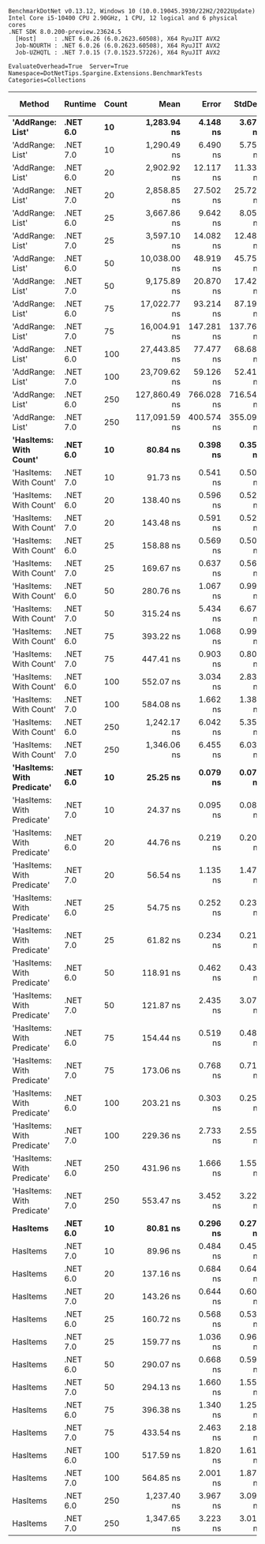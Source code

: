 ```

BenchmarkDotNet v0.13.12, Windows 10 (10.0.19045.3930/22H2/2022Update)
Intel Core i5-10400 CPU 2.90GHz, 1 CPU, 12 logical and 6 physical cores
.NET SDK 8.0.200-preview.23624.5
  [Host]     : .NET 6.0.26 (6.0.2623.60508), X64 RyuJIT AVX2
  Job-NOURTH : .NET 6.0.26 (6.0.2623.60508), X64 RyuJIT AVX2
  Job-UZHQTL : .NET 7.0.15 (7.0.1523.57226), X64 RyuJIT AVX2

EvaluateOverhead=True  Server=True  Namespace=DotNetTips.Spargine.Extensions.BenchmarkTests  
Categories=Collections  

```
| Method                     | Runtime  | Count | Mean          | Error      | StdDev     | StdErr     | Min           | Q1            | Median        | Q3            | Max           | Op/s         | CI99.9% Margin | Iterations | Kurtosis | MValue | Skewness | Rank | LogicalGroup | Baseline | Code Size | Allocated |
|--------------------------- |--------- |------ |--------------:|-----------:|-----------:|-----------:|--------------:|--------------:|--------------:|--------------:|--------------:|-------------:|---------------:|-----------:|---------:|-------:|---------:|-----:|------------- |--------- |----------:|----------:|
| **&#39;AddRange: List&#39;**           | **.NET 6.0** | **10**    |   **1,283.94 ns** |   **4.148 ns** |   **3.677 ns** |   **0.983 ns** |   **1,278.28 ns** |   **1,281.64 ns** |   **1,283.16 ns** |   **1,284.82 ns** |   **1,291.44 ns** |    **778,855.3** |      **4.1483 ns** |      **14.00** |    **2.678** |  **2.000** |   **0.7526** |   **31** | *****            | **No**       |   **1,337 B** |     **504 B** |
| &#39;AddRange: List&#39;           | .NET 7.0 | 10    |   1,290.49 ns |   6.490 ns |   5.754 ns |   1.538 ns |   1,283.02 ns |   1,286.09 ns |   1,289.05 ns |   1,295.21 ns |   1,299.77 ns |    774,899.9 |      6.4903 ns |      14.00 |    1.373 |  2.000 |   0.1435 |   31 | *            | No       |   2,067 B |     504 B |
| &#39;AddRange: List&#39;           | .NET 6.0 | 20    |   2,902.92 ns |  12.117 ns |  11.335 ns |   2.927 ns |   2,884.43 ns |   2,892.89 ns |   2,902.90 ns |   2,912.17 ns |   2,921.84 ns |    344,481.0 |     12.1175 ns |      15.00 |    1.512 |  2.000 |  -0.0749 |   33 | *            | No       |   1,337 B |     896 B |
| &#39;AddRange: List&#39;           | .NET 7.0 | 20    |   2,858.85 ns |  27.502 ns |  25.725 ns |   6.642 ns |   2,822.44 ns |   2,838.48 ns |   2,859.80 ns |   2,884.00 ns |   2,904.31 ns |    349,790.5 |     27.5021 ns |      15.00 |    1.520 |  2.000 |   0.1514 |   33 | *            | No       |   2,067 B |     896 B |
| &#39;AddRange: List&#39;           | .NET 6.0 | 25    |   3,667.86 ns |   9.642 ns |   8.052 ns |   2.233 ns |   3,654.65 ns |   3,664.03 ns |   3,666.98 ns |   3,672.42 ns |   3,685.02 ns |    272,638.9 |      9.6423 ns |      13.00 |    2.520 |  2.000 |   0.3172 |   35 | *            | No       |   1,337 B |     896 B |
| &#39;AddRange: List&#39;           | .NET 7.0 | 25    |   3,597.10 ns |  14.082 ns |  12.483 ns |   3.336 ns |   3,580.31 ns |   3,586.88 ns |   3,597.45 ns |   3,604.40 ns |   3,618.96 ns |    278,001.8 |     14.0815 ns |      14.00 |    1.737 |  2.000 |   0.1751 |   34 | *            | No       |   2,067 B |     896 B |
| &#39;AddRange: List&#39;           | .NET 6.0 | 50    |  10,038.00 ns |  48.919 ns |  45.759 ns |  11.815 ns |   9,983.52 ns |  10,008.77 ns |  10,019.18 ns |  10,066.86 ns |  10,134.57 ns |     99,621.4 |     48.9194 ns |      15.00 |    2.116 |  2.000 |   0.6507 |   37 | *            | No       |   1,337 B |    1688 B |
| &#39;AddRange: List&#39;           | .NET 7.0 | 50    |   9,175.89 ns |  20.870 ns |  17.427 ns |   4.833 ns |   9,152.78 ns |   9,166.76 ns |   9,171.85 ns |   9,179.06 ns |   9,220.56 ns |    108,981.2 |     20.8697 ns |      13.00 |    3.780 |  2.000 |   1.0699 |   36 | *            | No       |   2,067 B |    1688 B |
| &#39;AddRange: List&#39;           | .NET 6.0 | 75    |  17,022.77 ns |  93.214 ns |  87.192 ns |  22.513 ns |  16,915.93 ns |  16,944.38 ns |  17,028.20 ns |  17,096.78 ns |  17,189.77 ns |     58,744.8 |     93.2138 ns |      15.00 |    1.634 |  2.000 |   0.3408 |   39 | *            | No       |   1,337 B |    1688 B |
| &#39;AddRange: List&#39;           | .NET 7.0 | 75    |  16,004.91 ns | 147.281 ns | 137.767 ns |  35.571 ns |  15,851.59 ns |  15,899.90 ns |  15,951.00 ns |  16,110.20 ns |  16,332.19 ns |     62,480.8 |    147.2814 ns |      15.00 |    2.638 |  2.000 |   0.8778 |   38 | *            | No       |   2,067 B |    1688 B |
| &#39;AddRange: List&#39;           | .NET 6.0 | 100   |  27,443.85 ns |  77.477 ns |  68.681 ns |  18.356 ns |  27,347.11 ns |  27,404.44 ns |  27,422.17 ns |  27,459.59 ns |  27,592.00 ns |     36,438.0 |     77.4769 ns |      14.00 |    2.718 |  2.000 |   0.8994 |   41 | *            | No       |   1,337 B |    3520 B |
| &#39;AddRange: List&#39;           | .NET 7.0 | 100   |  23,709.62 ns |  59.126 ns |  52.414 ns |  14.008 ns |  23,637.69 ns |  23,679.64 ns |  23,693.61 ns |  23,714.09 ns |  23,819.04 ns |     42,177.0 |     59.1264 ns |      14.00 |    2.815 |  2.000 |   0.9976 |   40 | *            | No       |   2,067 B |    3520 B |
| &#39;AddRange: List&#39;           | .NET 6.0 | 250   | 127,860.49 ns | 766.028 ns | 716.543 ns | 185.011 ns | 126,844.82 ns | 127,333.58 ns | 127,685.72 ns | 128,384.27 ns | 128,988.48 ns |      7,821.0 |    766.0280 ns |      15.00 |    1.669 |  2.000 |   0.4449 |   43 | *            | No       |   1,337 B |    7513 B |
| &#39;AddRange: List&#39;           | .NET 7.0 | 250   | 117,091.59 ns | 400.574 ns | 355.099 ns |  94.904 ns | 116,371.73 ns | 116,906.02 ns | 116,985.31 ns | 117,335.09 ns | 117,742.92 ns |      8,540.3 |    400.5742 ns |      14.00 |    2.460 |  2.000 |   0.0890 |   42 | *            | No       |   2,067 B |    7512 B |
| **&#39;HasItems: With Count&#39;**     | **.NET 6.0** | **10**    |      **80.84 ns** |   **0.398 ns** |   **0.353 ns** |   **0.094 ns** |      **80.38 ns** |      **80.62 ns** |      **80.73 ns** |      **80.95 ns** |      **81.51 ns** | **12,369,436.3** |      **0.3980 ns** |      **14.00** |    **2.239** |  **2.000** |   **0.7718** |    **7** | *****            | **No**       |     **298 B** |      **40 B** |
| &#39;HasItems: With Count&#39;     | .NET 7.0 | 10    |      91.73 ns |   0.541 ns |   0.507 ns |   0.131 ns |      91.15 ns |      91.39 ns |      91.52 ns |      92.00 ns |      92.64 ns | 10,900,994.9 |      0.5415 ns |      15.00 |    1.975 |  2.000 |   0.8081 |    9 | *            | No       |     291 B |      40 B |
| &#39;HasItems: With Count&#39;     | .NET 6.0 | 20    |     138.40 ns |   0.596 ns |   0.528 ns |   0.141 ns |     137.87 ns |     138.16 ns |     138.21 ns |     138.47 ns |     139.60 ns |  7,225,282.1 |      0.5961 ns |      14.00 |    2.859 |  2.000 |   1.1161 |   11 | *            | No       |     298 B |      40 B |
| &#39;HasItems: With Count&#39;     | .NET 7.0 | 20    |     143.48 ns |   0.591 ns |   0.524 ns |   0.140 ns |     142.89 ns |     143.06 ns |     143.29 ns |     143.89 ns |     144.48 ns |  6,969,775.9 |      0.5907 ns |      14.00 |    1.924 |  2.000 |   0.7021 |   12 | *            | No       |     291 B |      40 B |
| &#39;HasItems: With Count&#39;     | .NET 6.0 | 25    |     158.88 ns |   0.569 ns |   0.504 ns |   0.135 ns |     158.08 ns |     158.59 ns |     158.75 ns |     159.02 ns |     159.94 ns |  6,294,089.1 |      0.5688 ns |      14.00 |    2.457 |  2.000 |   0.6676 |   14 | *            | No       |     298 B |      40 B |
| &#39;HasItems: With Count&#39;     | .NET 7.0 | 25    |     169.67 ns |   0.637 ns |   0.564 ns |   0.151 ns |     168.90 ns |     169.19 ns |     169.59 ns |     169.89 ns |     170.78 ns |  5,893,957.4 |      0.6366 ns |      14.00 |    2.039 |  2.000 |   0.5502 |   15 | *            | No       |     291 B |      40 B |
| &#39;HasItems: With Count&#39;     | .NET 6.0 | 50    |     280.76 ns |   1.067 ns |   0.998 ns |   0.258 ns |     278.92 ns |     280.22 ns |     280.46 ns |     281.43 ns |     282.43 ns |  3,561,820.8 |      1.0667 ns |      15.00 |    2.049 |  2.000 |   0.0833 |   19 | *            | No       |     298 B |      40 B |
| &#39;HasItems: With Count&#39;     | .NET 7.0 | 50    |     315.24 ns |   5.434 ns |   6.673 ns |   1.423 ns |     309.90 ns |     310.68 ns |     312.76 ns |     315.96 ns |     329.85 ns |  3,172,214.1 |      5.4337 ns |      22.00 |    2.969 |  2.000 |   1.2525 |   22 | *            | No       |     291 B |      40 B |
| &#39;HasItems: With Count&#39;     | .NET 6.0 | 75    |     393.22 ns |   1.068 ns |   0.999 ns |   0.258 ns |     392.13 ns |     392.37 ns |     392.88 ns |     394.04 ns |     394.89 ns |  2,543,118.3 |      1.0676 ns |      15.00 |    1.511 |  2.000 |   0.4578 |   23 | *            | No       |     298 B |      40 B |
| &#39;HasItems: With Count&#39;     | .NET 7.0 | 75    |     447.41 ns |   0.903 ns |   0.800 ns |   0.214 ns |     445.66 ns |     447.18 ns |     447.56 ns |     447.84 ns |     448.82 ns |  2,235,094.7 |      0.9029 ns |      14.00 |    2.778 |  2.000 |  -0.5163 |   25 | *            | No       |     291 B |      40 B |
| &#39;HasItems: With Count&#39;     | .NET 6.0 | 100   |     552.07 ns |   3.034 ns |   2.838 ns |   0.733 ns |     548.87 ns |     550.12 ns |     551.08 ns |     553.52 ns |     557.75 ns |  1,811,361.6 |      3.0343 ns |      15.00 |    2.264 |  2.000 |   0.8176 |   27 | *            | No       |     298 B |      40 B |
| &#39;HasItems: With Count&#39;     | .NET 7.0 | 100   |     584.08 ns |   1.662 ns |   1.388 ns |   0.385 ns |     582.28 ns |     582.91 ns |     583.76 ns |     585.10 ns |     586.52 ns |  1,712,102.1 |      1.6619 ns |      13.00 |    1.587 |  2.000 |   0.1507 |   29 | *            | No       |     291 B |      40 B |
| &#39;HasItems: With Count&#39;     | .NET 6.0 | 250   |   1,242.17 ns |   6.042 ns |   5.356 ns |   1.431 ns |   1,235.86 ns |   1,239.91 ns |   1,240.56 ns |   1,241.07 ns |   1,252.72 ns |    805,041.5 |      6.0420 ns |      14.00 |    2.402 |  2.000 |   0.9964 |   30 | *            | No       |     298 B |      40 B |
| &#39;HasItems: With Count&#39;     | .NET 7.0 | 250   |   1,346.06 ns |   6.455 ns |   6.038 ns |   1.559 ns |   1,339.25 ns |   1,340.87 ns |   1,347.62 ns |   1,349.07 ns |   1,360.28 ns |    742,906.8 |      6.4545 ns |      15.00 |    2.584 |  2.000 |   0.6621 |   32 | *            | No       |     291 B |      40 B |
| **&#39;HasItems: With Predicate&#39;** | **.NET 6.0** | **10**    |      **25.25 ns** |   **0.079 ns** |   **0.070 ns** |   **0.019 ns** |      **25.17 ns** |      **25.20 ns** |      **25.24 ns** |      **25.30 ns** |      **25.39 ns** | **39,596,634.0** |      **0.0795 ns** |      **14.00** |    **1.783** |  **2.000** |   **0.5149** |    **2** | *****            | **No**       |     **441 B** |         **-** |
| &#39;HasItems: With Predicate&#39; | .NET 7.0 | 10    |      24.37 ns |   0.095 ns |   0.084 ns |   0.023 ns |      24.27 ns |      24.31 ns |      24.38 ns |      24.40 ns |      24.56 ns | 41,026,533.3 |      0.0950 ns |      14.00 |    2.452 |  2.000 |   0.6405 |    1 | *            | No       |     308 B |         - |
| &#39;HasItems: With Predicate&#39; | .NET 6.0 | 20    |      44.76 ns |   0.219 ns |   0.205 ns |   0.053 ns |      44.52 ns |      44.63 ns |      44.67 ns |      44.91 ns |      45.14 ns | 22,340,723.4 |      0.2190 ns |      15.00 |    1.916 |  2.000 |   0.6781 |    3 | *            | No       |     441 B |         - |
| &#39;HasItems: With Predicate&#39; | .NET 7.0 | 20    |      56.54 ns |   1.135 ns |   1.476 ns |   0.301 ns |      51.74 ns |      56.74 ns |      56.98 ns |      57.18 ns |      57.43 ns | 17,687,483.9 |      1.1354 ns |      24.00 |    8.460 |  2.000 |  -2.6037 |    5 | *            | No       |     308 B |         - |
| &#39;HasItems: With Predicate&#39; | .NET 6.0 | 25    |      54.75 ns |   0.252 ns |   0.236 ns |   0.061 ns |      54.42 ns |      54.55 ns |      54.80 ns |      54.87 ns |      55.23 ns | 18,264,923.4 |      0.2522 ns |      15.00 |    2.160 |  2.000 |   0.4240 |    4 | *            | No       |     441 B |         - |
| &#39;HasItems: With Predicate&#39; | .NET 7.0 | 25    |      61.82 ns |   0.234 ns |   0.219 ns |   0.056 ns |      61.44 ns |      61.71 ns |      61.82 ns |      61.96 ns |      62.23 ns | 16,176,607.9 |      0.2338 ns |      15.00 |    2.149 |  2.000 |  -0.1317 |    6 | *            | No       |     308 B |         - |
| &#39;HasItems: With Predicate&#39; | .NET 6.0 | 50    |     118.91 ns |   0.462 ns |   0.432 ns |   0.112 ns |     118.15 ns |     118.67 ns |     118.83 ns |     119.13 ns |     119.76 ns |  8,409,550.6 |      0.4619 ns |      15.00 |    2.228 |  2.000 |   0.3195 |   10 | *            | No       |     441 B |         - |
| &#39;HasItems: With Predicate&#39; | .NET 7.0 | 50    |     121.87 ns |   2.435 ns |   3.079 ns |   0.642 ns |     118.20 ns |     118.55 ns |     122.27 ns |     124.97 ns |     127.59 ns |  8,205,667.6 |      2.4348 ns |      23.00 |    1.421 |  2.000 |   0.0854 |   10 | *            | No       |     308 B |         - |
| &#39;HasItems: With Predicate&#39; | .NET 6.0 | 75    |     154.44 ns |   0.519 ns |   0.485 ns |   0.125 ns |     153.74 ns |     154.14 ns |     154.24 ns |     154.75 ns |     155.48 ns |  6,474,967.5 |      0.5186 ns |      15.00 |    2.218 |  2.000 |   0.6220 |   13 | *            | No       |     441 B |         - |
| &#39;HasItems: With Predicate&#39; | .NET 7.0 | 75    |     173.06 ns |   0.768 ns |   0.719 ns |   0.186 ns |     171.90 ns |     172.64 ns |     173.02 ns |     173.54 ns |     174.13 ns |  5,778,338.1 |      0.7685 ns |      15.00 |    1.769 |  2.000 |  -0.0587 |   16 | *            | No       |     308 B |         - |
| &#39;HasItems: With Predicate&#39; | .NET 6.0 | 100   |     203.21 ns |   0.303 ns |   0.253 ns |   0.070 ns |     202.82 ns |     203.08 ns |     203.15 ns |     203.31 ns |     203.79 ns |  4,921,115.1 |      0.3030 ns |      13.00 |    2.887 |  2.000 |   0.5975 |   17 | *            | No       |     441 B |         - |
| &#39;HasItems: With Predicate&#39; | .NET 7.0 | 100   |     229.36 ns |   2.733 ns |   2.556 ns |   0.660 ns |     225.60 ns |     226.98 ns |     230.71 ns |     231.33 ns |     232.21 ns |  4,359,899.8 |      2.7325 ns |      15.00 |    1.446 |  2.000 |  -0.5016 |   18 | *            | No       |     308 B |         - |
| &#39;HasItems: With Predicate&#39; | .NET 6.0 | 250   |     431.96 ns |   1.666 ns |   1.558 ns |   0.402 ns |     429.38 ns |     430.39 ns |     432.20 ns |     432.74 ns |     434.66 ns |  2,315,033.7 |      1.6660 ns |      15.00 |    1.848 |  2.000 |  -0.0306 |   24 | *            | No       |     441 B |         - |
| &#39;HasItems: With Predicate&#39; | .NET 7.0 | 250   |     553.47 ns |   3.452 ns |   3.229 ns |   0.834 ns |     549.90 ns |     550.89 ns |     552.02 ns |     555.37 ns |     559.80 ns |  1,806,783.5 |      3.4522 ns |      15.00 |    2.045 |  2.000 |   0.7061 |   27 | *            | No       |     308 B |         - |
| **HasItems**                   | **.NET 6.0** | **10**    |      **80.81 ns** |   **0.296 ns** |   **0.277 ns** |   **0.071 ns** |      **80.44 ns** |      **80.55 ns** |      **80.75 ns** |      **81.01 ns** |      **81.35 ns** | **12,375,394.1** |      **0.2958 ns** |      **15.00** |    **1.828** |  **2.000** |   **0.3547** |    **7** | *****            | **No**       |     **297 B** |      **40 B** |
| HasItems                   | .NET 7.0 | 10    |      89.96 ns |   0.484 ns |   0.453 ns |   0.117 ns |      89.34 ns |      89.63 ns |      89.80 ns |      90.19 ns |      90.78 ns | 11,116,089.2 |      0.4839 ns |      15.00 |    1.919 |  2.000 |   0.5829 |    8 | *            | No       |     290 B |      40 B |
| HasItems                   | .NET 6.0 | 20    |     137.16 ns |   0.684 ns |   0.640 ns |   0.165 ns |     136.34 ns |     136.60 ns |     136.89 ns |     137.63 ns |     138.46 ns |  7,290,738.6 |      0.6843 ns |      15.00 |    1.787 |  2.000 |   0.4356 |   11 | *            | No       |     297 B |      40 B |
| HasItems                   | .NET 7.0 | 20    |     143.26 ns |   0.644 ns |   0.602 ns |   0.155 ns |     142.58 ns |     142.80 ns |     143.11 ns |     143.62 ns |     144.37 ns |  6,980,342.2 |      0.6436 ns |      15.00 |    1.968 |  2.000 |   0.6113 |   12 | *            | No       |     290 B |      40 B |
| HasItems                   | .NET 6.0 | 25    |     160.72 ns |   0.568 ns |   0.531 ns |   0.137 ns |     159.89 ns |     160.39 ns |     160.68 ns |     161.08 ns |     161.69 ns |  6,221,835.5 |      0.5677 ns |      15.00 |    2.044 |  2.000 |   0.4217 |   14 | *            | No       |     297 B |      40 B |
| HasItems                   | .NET 7.0 | 25    |     159.77 ns |   1.036 ns |   0.969 ns |   0.250 ns |     158.66 ns |     158.91 ns |     159.46 ns |     160.54 ns |     161.94 ns |  6,258,983.9 |      1.0356 ns |      15.00 |    2.201 |  2.000 |   0.5579 |   14 | *            | No       |     290 B |      40 B |
| HasItems                   | .NET 6.0 | 50    |     290.07 ns |   0.668 ns |   0.592 ns |   0.158 ns |     289.02 ns |     289.63 ns |     290.15 ns |     290.39 ns |     291.17 ns |  3,447,413.2 |      0.6683 ns |      14.00 |    2.034 |  2.000 |  -0.0050 |   20 | *            | No       |     297 B |      40 B |
| HasItems                   | .NET 7.0 | 50    |     294.13 ns |   1.660 ns |   1.552 ns |   0.401 ns |     292.47 ns |     293.06 ns |     293.57 ns |     295.00 ns |     297.53 ns |  3,399,914.1 |      1.6597 ns |      15.00 |    2.331 |  2.000 |   0.8019 |   21 | *            | No       |     290 B |      40 B |
| HasItems                   | .NET 6.0 | 75    |     396.38 ns |   1.340 ns |   1.253 ns |   0.324 ns |     394.64 ns |     395.43 ns |     395.77 ns |     397.82 ns |     398.12 ns |  2,522,827.9 |      1.3395 ns |      15.00 |    1.357 |  2.000 |   0.3334 |   23 | *            | No       |     297 B |      40 B |
| HasItems                   | .NET 7.0 | 75    |     433.54 ns |   2.463 ns |   2.183 ns |   0.583 ns |     430.94 ns |     432.21 ns |     432.87 ns |     434.75 ns |     438.72 ns |  2,306,582.8 |      2.4627 ns |      14.00 |    2.815 |  2.000 |   0.8672 |   24 | *            | No       |     290 B |      40 B |
| HasItems                   | .NET 6.0 | 100   |     517.59 ns |   1.820 ns |   1.613 ns |   0.431 ns |     515.24 ns |     516.51 ns |     517.21 ns |     518.81 ns |     521.18 ns |  1,932,018.9 |      1.8200 ns |      14.00 |    2.363 |  2.000 |   0.5453 |   26 | *            | No       |     297 B |      40 B |
| HasItems                   | .NET 7.0 | 100   |     564.85 ns |   2.001 ns |   1.872 ns |   0.483 ns |     562.65 ns |     563.15 ns |     564.60 ns |     565.60 ns |     568.77 ns |  1,770,391.9 |      2.0010 ns |      15.00 |    2.161 |  2.000 |   0.5273 |   28 | *            | No       |     290 B |      40 B |
| HasItems                   | .NET 6.0 | 250   |   1,237.40 ns |   3.967 ns |   3.097 ns |   0.894 ns |   1,231.03 ns |   1,236.07 ns |   1,237.30 ns |   1,239.53 ns |   1,241.87 ns |    808,149.3 |      3.9666 ns |      12.00 |    2.215 |  2.000 |  -0.4689 |   30 | *            | No       |     297 B |      40 B |
| HasItems                   | .NET 7.0 | 250   |   1,347.65 ns |   3.223 ns |   3.015 ns |   0.779 ns |   1,343.62 ns |   1,345.42 ns |   1,347.77 ns |   1,350.16 ns |   1,353.15 ns |    742,033.4 |      3.2234 ns |      15.00 |    1.656 |  2.000 |   0.2239 |   32 | *            | No       |     290 B |      40 B |
